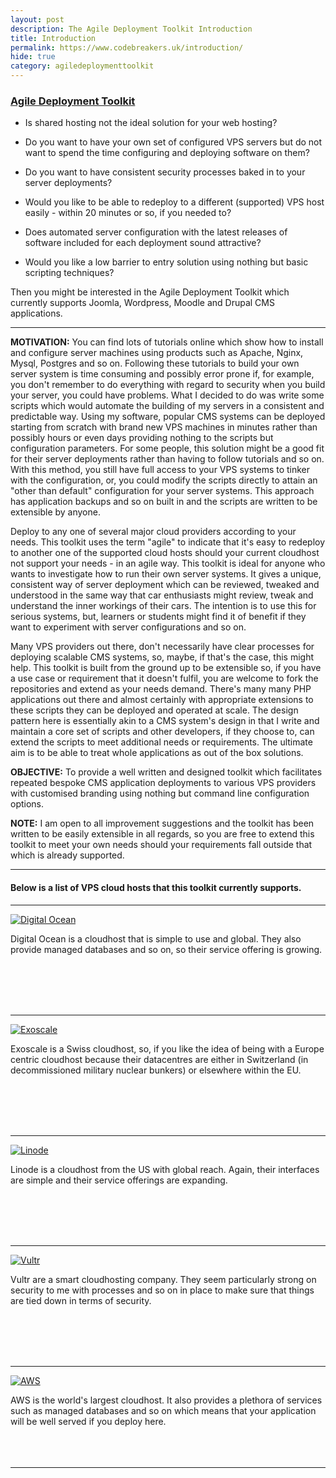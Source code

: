 ```yaml
---
layout: post
description: The Agile Deployment Toolkit Introduction
title: Introduction
permalink: https://www.codebreakers.uk/introduction/
hide: true
category: agiledeploymenttoolkit
---
```


### [Agile Deployment Toolkit](https://github.com/agile-deployer)

* Is shared hosting not the ideal solution for your web hosting?

* Do you want to have your own set of configured VPS servers but do not want to spend the time configuring and deploying software on them?

* Do you want to have consistent security processes baked in to your server deployments? 

* Would you like to be able to redeploy to a different (supported) VPS host easily - within 20 minutes or so, if you needed to?

* Does automated server configuration with the latest releases of software included for each deployment sound attractive?

* Would you like a low barrier to entry solution using nothing but basic scripting techniques?

Then you might be interested in the Agile Deployment Toolkit which currently supports Joomla, Wordpress, Moodle and Drupal CMS applications. 

--------------

**MOTIVATION:** You can find lots of tutorials online which show how to install and configure server machines using products such as Apache, Nginx, Mysql, Postgres and so on. Following these tutorials to build your own server system is time consuming and possibly error prone if, for example, you don't remember to do everything with regard to security when you build your server, you could have problems. What I decided to do was write some scripts which would automate the building of my servers in a consistent and predictable way. Using my software, popular CMS systems can be deployed starting from scratch with brand new VPS machines in minutes rather than possibly hours or even days providing nothing to the scripts but configuration parameters. For some people, this solution might be a good fit for their server deployments rather than having to follow tutorials and so on. With this method, you still have full access to your VPS systems to tinker with the configuration, or, you could modify the scripts directly to attain an "other than default" configuration for your server systems. This approach has application backups and so on built in and the scripts are written to be extensible by anyone. 

Deploy to any one of several major cloud providers according to your needs. This toolkit uses the term "agile" to indicate that it's easy to redeploy to another one of the supported cloud hosts should your current cloudhost not support your needs - in an agile way.  This toolkit is ideal for anyone who wants to investigate how to run their own server systems. It gives a unique, consistent way of server deployment which can be reviewed, tweaked and understood in the same way that car enthusiasts might review, tweak and understand the inner workings of their cars. The intention is to use this for serious systems, but, learners or students might find it of benefit if they want to experiment with server configurations and so on. 

Many VPS providers out there, don't necessarily have clear processes for deploying scalable CMS systems, so, maybe, if that's the case, this might help. This toolkit is built from the ground up to be extensible so, if you have a use case or requirement that it doesn't fulfil, you are welcome to fork the repositories and extend as your needs demand. There's many many PHP applications out there and almost certainly with appropriate extensions to these scripts they can be deployed and operated at scale.  The design pattern here is essentially akin to a CMS system's design in that I write and maintain a core set of scripts and other developers, if they choose to, can extend the scripts to meet additional needs or requirements. The ultimate aim is to be able to treat whole applications as out of the box solutions.  

**OBJECTIVE:** To provide a well written and designed toolkit which facilitates repeated bespoke CMS application deployments to various VPS providers with customised branding using nothing but command line configuration options.

**NOTE:**  I am open to all improvement suggestions and the toolkit has been written to be easily extensible in all regards, so you are free to extend this toolkit to meet your own needs should your requirements fall outside that which is already supported. 

--------------------

#### Below is  a list of VPS cloud hosts that this toolkit currently supports.

--------------------

[![Digital Ocean](https://www.codebreakers.uk/images/do.png "Digital Ocean Cloud Hosting")](http://www.digitalocean.com)

Digital Ocean is a cloudhost that is simple to use and global. They also provide managed databases and so on, so their service offering is growing. 

&nbsp;  
&nbsp;  
&nbsp;  
&nbsp;  

-------------------

[![Exoscale](https://www.codebreakers.uk/images/exoscale.svg "Exoscale Cloud Hosting")](http://www.exoscale.com)


Exoscale is a Swiss cloudhost, so, if you like the idea of being with a Europe centric cloudhost because their datacentres are either in Switzerland (in decommissioned military nuclear bunkers) or elsewhere within the EU.  

&nbsp;  
&nbsp;  
&nbsp;  
&nbsp;  

---------------------

[![Linode](https://www.codebreakers.uk/images/lin.svg "Linode Cloud Hosting")](http://www.linode.com)


Linode is a cloudhost from the US with global reach. Again, their interfaces are simple and their service offerings are expanding.   

&nbsp;  
&nbsp;  
&nbsp;  
&nbsp;   

----------------------

[![Vultr](https://www.codebreakers.uk/images/vult.png "Vultr Cloud Hosting")](http://www.vultr.com)


Vultr are a smart cloudhosting company. They seem particularly strong on security to me with processes and so on in place to make sure that things are tied down in terms of security.  

&nbsp;  
&nbsp;  
&nbsp;  
&nbsp;  

----------------------

[![AWS](https://www.codebreakers.uk/images/aws.png "Amazon Web Services")](http://www.aws.com)

AWS is the world's largest cloudhost. It also provides a plethora of services such as managed databases and so on which means that your application will be well served if you deploy here. 
&nbsp;  
&nbsp;  
&nbsp;  
&nbsp;  

------------------------


